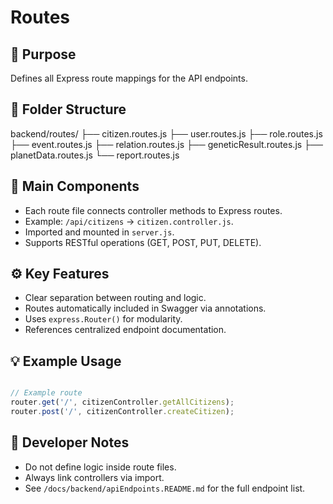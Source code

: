 # Routes

## 🧩 Purpose
Defines all Express route mappings for the API endpoints.

## 📁 Folder Structure

backend/routes/
├── citizen.routes.js
├── user.routes.js
├── role.routes.js
├── event.routes.js
├── relation.routes.js
├── geneticResult.routes.js
├── planetData.routes.js
└── report.routes.js


## 📄 Main Components

- Each route file connects controller methods to Express routes.  
- Example: `/api/citizens` → `citizen.controller.js`.  
- Imported and mounted in `server.js`.  
- Supports RESTful operations (GET, POST, PUT, DELETE).


## ⚙️ Key Features

- Clear separation between routing and logic.  
- Routes automatically included in Swagger via annotations.  
- Uses `express.Router()` for modularity.  
- References centralized endpoint documentation.


## 💡 Example Usage
```js

// Example route
router.get('/', citizenController.getAllCitizens);
router.post('/', citizenController.createCitizen);

```

## 🧱 Developer Notes

- Do not define logic inside route files.  
- Always link controllers via import.  
- See `/docs/backend/apiEndpoints.README.md` for the full endpoint list.

